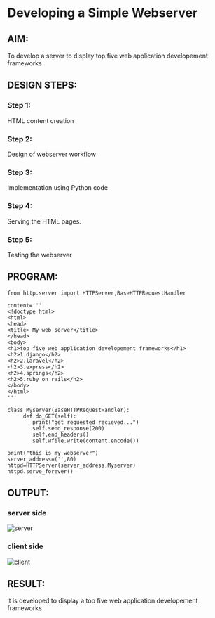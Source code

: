 # Developing a Simple Webserver
## AIM:
To develop a server to display top five web application developement frameworks

## DESIGN STEPS:
### Step 1: 
HTML content creation
### Step 2:
Design of webserver workflow
### Step 3:
Implementation using Python code
### Step 4:
Serving the HTML pages.
### Step 5:
Testing the webserver

## PROGRAM:
```
from http.server import HTTPServer,BaseHTTPRequestHandler

content='''
<!doctype html>
<html>
<head>
<title> My web server</title>
</head>
<body>
<h1>top five web application developement frameworks</h1>
<h2>1.django</h2>
<h2>2.laravel</h2>
<h2>3.express</h2>
<h2>4.springs</h2>
<h2>5.ruby on rails</h2>
</body>
</html>
'''

class Myserver(BaseHTTPRequestHandler):
     def do_GET(self):
        print("get requested recieved...")
        self.send_response(200)
        self.end_headers()
        self.wfile.write(content.encode())

print("this is my webserver")
server_address=('',80)
httpd=HTTPServer(server_address,Myserver)
httpd.serve_forever()
```




## OUTPUT:
### server side
![server](https://user-images.githubusercontent.com/118344695/207496374-3a6d3b92-7197-41fe-a891-a4e0986d775c.png)

### client side
![client](https://user-images.githubusercontent.com/118344695/207496607-0fab0b0d-8f6d-4f31-a4fb-f323355fd0f5.png)


## RESULT:
it is developed to display a top five web application developement frameworks
